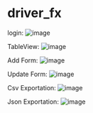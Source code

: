 # driver_fx

login:
![image](https://github.com/fletoxIsHere/driver_fx/assets/106785467/b45608c2-6f04-4833-9ff6-cfdb8eb4fcc3)

TableView:
![image](https://github.com/fletoxIsHere/driver_fx/assets/106785467/b6454fe0-c1c8-41d0-bf65-b8cbcb224f78)

Add Form:
![image](https://github.com/fletoxIsHere/driver_fx/assets/106785467/40733f0b-073c-4a55-85a6-dc163fbd5cc4)

Update Form:
![image](https://github.com/fletoxIsHere/driver_fx/assets/106785467/3a115551-f4c9-4e96-b87f-a6ddc7955cd5)

Csv Exportation:
![image](https://github.com/fletoxIsHere/driver_fx/assets/106785467/60e852c3-3956-4518-8a30-84e344d88a77)

Json Exportation:
![image](https://github.com/fletoxIsHere/driver_fx/assets/106785467/ff12f1bf-57aa-4414-815b-4ba12a87e754)
